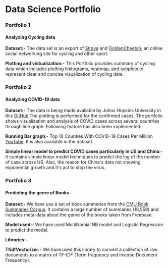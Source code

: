 # Data Science Portfolio 



### Portfolio 1

#### Analyzing Cycling data 

__Dataset:-__ The data set is an export of [Strava](https://strava.com/) and  [GoldenCheetah](https://www.goldencheetah.org/), an online social networking site for cycling and other sport. 

__Plotting and vistualization:-__ This Portfolio provides summary of cycling data which includes plotting histograms, heatmap, and subplots to represent clear and concise visualization of cycling data.


### Portfolio 2

#### Analyzing COVID-19 data

__Dataset:-__ The data is being made available by Johns Hopkins University in this [GitHub](https://github.com/CSSEGISandData/COVID-19).The plotting is performed for the confirmed cases. The portfolio shows visualization and analysis of COVID cases across several countries through line graph.
Following feature has also been implemented:-

__Running Bar graph__:- Top 10 Counties With COVID-19 Cases Per Million [YouTube](https://www.youtube.com/watch?v=2BAj7PpHFgU). It is also available in the dataset.

__Simple linear model to predict COVID cases particularly in US and China__:- It contains simple linear model techniques to predict the log of the number of case across US. Also, the reason for China's data not showing exponential growth and it's act to stop the virus.

### Portfolio 3

#### Predicting the genre of Books

__Dataset:-__ We have use a set of book summeries from the [CMU Book Summaries Corpus](http://www.cs.cmu.edu/~dbamman/booksummaries.html). It contains a large number of summaries (16,559) and includes meta-data about the genre of the books taken from Freebase.

__Model used:-__ We have used MultiNomial NB model and Logistic Regression to predict the model. 

__Libraries:-__

 __TfidfVectorizer:-__ We have used this library to convert a collection of raw documents to a matrix of TF-IDF (Term frequency and Inverse Document Frequency).

